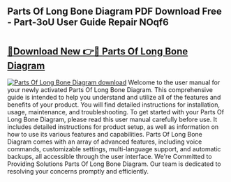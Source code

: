 ## Parts Of Long Bone Diagram PDF Download Free - Part-3oU User Guide Repair NOqf6

# <h2><a href="http://dfkf7zq.blite.top/?on=Parts+Of+Long+Bone+Diagram">🔗Download New 👉🔴 Parts Of Long Bone Diagram</a></h2>

[![Parts Of Long Bone Diagram download](https://i.imgur.com/lujVjoI.png)](http://dfkf7zq.blite.top/?on=Parts+Of+Long+Bone+Diagram)
Welcome to the user manual for your newly activated Parts Of Long Bone Diagram. This comprehensive guide is intended to help you understand and utilize all of the features and benefits of your product. You will find detailed instructions for installation, usage, maintenance, and troubleshooting. To get started with your Parts Of Long Bone Diagram, please read this user manual carefully before use. It includes detailed instructions for product setup, as well as information on how to use its various features and capabilities. Parts Of Long Bone Diagram comes with an array of advanced features, including voice commands, customizable settings, multi-language support, and automatic backups, all accessible through the user interface. We're Committed to Providing Solutions Parts Of Long Bone Diagram. Our team is dedicated to resolving your concerns promptly and efficiently.
